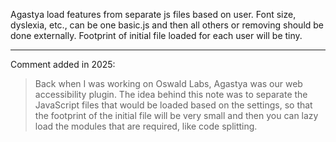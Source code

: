 Agastya load features from separate js files based on user. Font size, dyslexia, etc., can be one basic.js and then all others or removing should be done externally. Footprint of initial file loaded for each user will be tiny.

---

Comment added in 2025:

> Back when I was working on Oswald Labs, Agastya was our web accessibility plugin. The idea behind this note was to separate the JavaScript files that would be loaded based on the settings, so that the footprint of the initial file will be very small and then you can lazy load the modules that are required, like code splitting.
